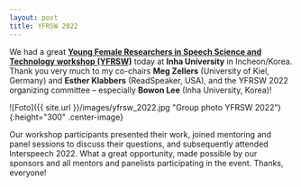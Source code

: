 ```yaml
---
layout: post
title: YFRSW 2022
---
```


We had a great <strong><a href="https://sites.google.com/view/yfrsw-2022/" target="_blank" rel="noopener">Young Female Researchers in Speech Science and Technology workshop (YFRSW)</a></strong> today at <strong>Inha University</strong> in Incheon/Korea.
Thank you very much to my co-chairs <strong>Meg Zellers</strong> (University of Kiel, Germany) and <strong>Esther Klabbers</strong> (ReadSpeaker, USA), and the YFRSW 2022 organizing committee – especially <strong>Bowon Lee</strong> (Inha University, Korea)!

![Foto]({{ site.url }}/images/yfrsw_2022.jpg "Group photo YFRSW 2022"){:height="300" .center-image}

Our workshop participants presented their work, joined mentoring and panel sessions to discuss their questions, and subsequently attended Interspeech 2022. What a great opportunity, made possible by our sponsors and all mentors and panelists participating in the event. Thanks, everyone!
